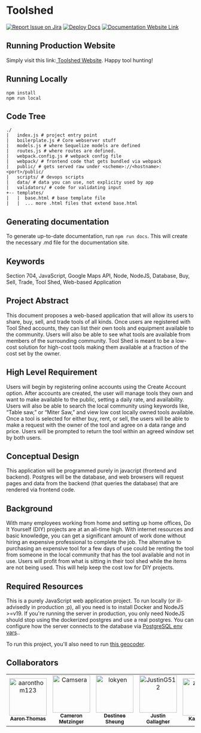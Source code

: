 # Toolshed
[![Report Issue on Jira](https://img.shields.io/badge/Report%20Issues-Jira-0052CC?style=flat&logo=jira-software)](https://temple-cis-projects-in-cs.atlassian.net/jira/software/c/projects/DT/issues)
[![Deploy Docs](https://github.com/Capstone-Projects-2023-Spring/project-tool-shed/actions/workflows/deploy.yml/badge.svg)](https://github.com/Capstone-Projects-2023-Spring/project-tool-shed/actions/workflows/deploy.yml)
[![Documentation Website Link](https://img.shields.io/badge/-Documentation%20Website-brightgreen)](https://capstone-projects-2023-spring.github.io/project-tool-shed/)



</div>

## Running Production Website
Simply visit this link:<a href="http://toolshed.symer.io:5000"> Toolshed Website</a>. Happy tool hunting!

## Running Locally

	npm install
	npm run local

## Code Tree

    ./
    |   index.js # project entry point
    |   boilerplate.js # Core webserver stuff
    |   models.js # where Sequelize models are defined
    |   routes.js # where routes are defined.
    |   webpack.config.js # webpack config file
    |   webpack/ # frontend code that gets bundled via webpack
    |   public/ # gets served raw under <scheme>://<hostname>:<port>/public/
    |   scripts/ # devops scripts
    |   data/ # data you can use, not explicity used by app
    |   validators/ # code for validating input
    +-- templates/
    |   |  base.html # base template file
    |   |  ... more .html files that extend base.html

## Generating documentation

To generate up-to-date documentation, run `npm run docs`. This will create the necessary .md file for the documentation site.

## Keywords

Section 704, JavaScript, Google Maps API, Node, NodeJS, Database, Buy, Sell, Trade, Tool Shed, Web-based Application

## Project Abstract

This document proposes a web-based application that will allow its users to share, buy, sell, and trade tools of all kinds. Once users are registered with Tool Shed accounts, they can list their own tools and equipment available to the community. Users will also be able to see what tools are available from members of the surrounding community. Tool Shed is meant to be a low-cost solution for high-cost tools making them available at a fraction of the cost set by the owner. 

## High Level Requirement

Users will begin by registering online accounts using the Create Account option. After accounts are created, the user will manage tools they own and want to make available to the public, setting a daily rate, and availability. Users will also be able to search the local community using keywords like, “Table saw,” or “Miter Saw,” and view low cost locally owned tools available. Once a tool is selected for either buy, rent, or sell, the users will be able to make a request with the owner of the tool and agree on a data range and price. Users will be prompted to return the tool within an agreed window set by both users. 

## Conceptual Design

This application will be programmed purely in javacript (frontend and backend). Postgres will be the database, and web browsers will request pages and data from the backend (that queries the database) that are rendered via frontend code.

## Background

With many employees working from home and setting up home offices, Do It Yourself (DIY) projects are at an all-time high. With internet resources and basic knowledge, you can get a significant amount of work done without hiring an expensive professional to complete the job. The alternative to purchasing an expensive tool for a few days of use could be renting the tool from someone in the local community that has the tool available and not in use. Users will profit from what is sitting in their tool shed while the items are not being used. This will help keep the cost low for DIY projects. 

## Required Resources

This is a purely JavaScript web application project. To run locally (or ill-advisedly in production ;p), all you need is to install Docker and NodeJS >=v19. If you're running the server in production, you only need NodeJS should stop using the dockerized postgres and use a real postgres. You can configure how the server connects to the database via [PostgreSQL env vars](https://www.postgresql.org/docs/current/libpq-envars.html).. 

To run this project, you'll also need to run [this geocoder](https://github.com/natesymer/gubmint).

## Collaborators

<table>
<tr>
    <td align="center">
        <a href="https://github.com/aaronthom123">
            <img src="https://avatars.githubusercontent.com/u/89527047?v=4" width="100;" alt="aaronthom123"/>
            <br />
            <sub><b>Aaron Thomas</b></sub>
        </a>
    </td>
    <td align="center">
        <a href="https://github.com/Camsera">
            <img src="https://avatars.githubusercontent.com/u/42791434?v=4" width="100;" alt="Camsera"/>
            <br />
            <sub><b>Cameron Metzinger</b></sub>
        </a>
    </td>
    <td align="center">
        <a href="https://github.com/lokyen">
            <img src="https://avatars.githubusercontent.com/u/39927582?v=4" width="100;" alt="lokyen"/>
            <br />
            <sub><b>Destinee Sheung</b></sub>
        </a>
    </td>
    <td align="center">
        <a href="https://github.com/JustinG512">
            <img src="https://avatars.githubusercontent.com/u/59921901?v=4" width="100;" alt="JustinG512"/>
            <br />
            <sub><b>Justin Gallagher</b></sub>
        </a>
    </td>
    <td align="center">
        <a href="https://github.com/zktejaka">
            <img src="https://avatars.githubusercontent.com/u/45180475?v=4" width="100;" alt="zktejaka"/>
            <br />
            <sub><b>Kat Tejada</b></sub>
        </a>
    </td>
    <td align="center">
        <a href="https://github.com/natesymer">
            <img src="https://avatars.githubusercontent.com/u/889384?v=4" width="100;" alt="natesymer"/>
            <br />
            <sub><b>Nathaniel Symer</b></sub>
        </a>
    </td>
</tr>
</table>

